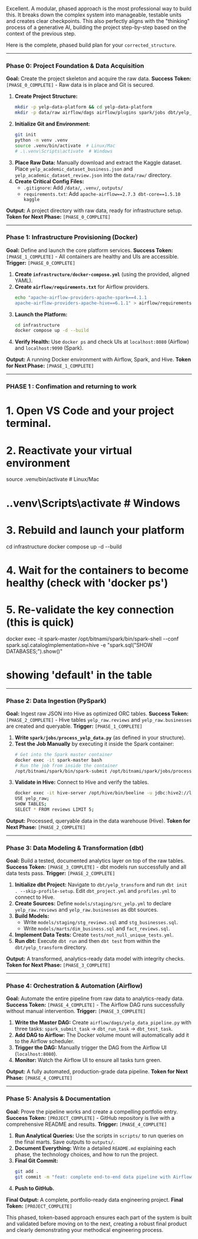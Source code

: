 Excellent. A modular, phased approach is the most professional way to build this. It breaks down the complex system into manageable, testable units and creates clear checkpoints. This also perfectly aligns with the "thinking" process of a generative AI, building the project step-by-step based on the context of the previous step.

Here is the complete, phased build plan for your `corrected_structure`.

---

### **Phase 0: Project Foundation & Data Acquisition**
**Goal:** Create the project skeleton and acquire the raw data.
**Success Token:** `[PHASE_0_COMPLETE]` - Raw data is in place and Git is secured.

1.  **Create Project Structure:**
    ```bash
    mkdir -p yelp-data-platform && cd yelp-data-platform
    mkdir -p data/raw airflow/dags airflow/plugins spark/jobs dbt/yelp_transform/models/staging dbt/yelp_transform/models/marts dbt/yelp_transform/tests infrastructure scripts outputs docs
    ```
2.  **Initialize Git and Environment:**
    ```bash
    git init
    python -m venv .venv
    source .venv/bin/activate  # Linux/Mac
    # .\.venv\Scripts\activate  # Windows
    ```
3.  **Place Raw Data:** Manually download and extract the Kaggle dataset. Place `yelp_academic_dataset_business.json` and `yelp_academic_dataset_review.json` into the `data/raw/` directory.
4.  **Create Critical Config Files:**
    *   `.gitignore`: Add `/data/`, `.venv/`, `outputs/`
    *   `requirements.txt`: Add `apache-airflow==2.7.3 dbt-core==1.5.10 kaggle`

**Output:** A project directory with raw data, ready for infrastructure setup.
**Token for Next Phase:** `[PHASE_0_COMPLETE]`

---

### **Phase 1: Infrastructure Provisioning (Docker)**
**Goal:** Define and launch the core platform services.
**Success Token:** `[PHASE_1_COMPLETE]` - All containers are healthy and UIs are accessible.
**Trigger:** `[PHASE_0_COMPLETE]`

1.  **Create `infrastructure/docker-compose.yml`** (using the provided, aligned YAML).
2.  **Create `airflow/requirements.txt`** for Airflow providers.
    ```bash
    echo "apache-airflow-providers-apache-spark==4.1.1
    apache-airflow-providers-apache-hive==6.1.1" > airflow/requirements.txt
    ```
3.  **Launch the Platform:**
    ```bash
    cd infrastructure
    docker compose up -d --build
    ```
4.  **Verify Health:** Use `docker ps` and check UIs at `localhost:8080` (Airflow) and `localhost:9090` (Spark).

**Output:** A running Docker environment with Airflow, Spark, and Hive.
**Token for Next Phase:** `[PHASE_1_COMPLETE]`

----------- 
### **PHASE 1 : Confimation and returning to work**
# 1. Open VS Code and your project terminal.
# 2. Reactivate your virtual environment
source .venv/bin/activate  # Linux/Mac
# .\.venv\Scripts\activate  # Windows

# 3. Rebuild and launch your platform
cd infrastructure
docker compose up -d --build

# 4. Wait for the containers to become healthy (check with 'docker ps')
# 5. Re-validate the key connection (this is quick)
docker exec -it spark-master /opt/bitnami/spark/bin/spark-shell --conf spark.sql.catalogImplementation=hive -e "spark.sql(\"SHOW DATABASES;\").show()"
# showing 'default' in the table

---

### **Phase 2: Data Ingestion (PySpark)**
**Goal:** Ingest raw JSON into Hive as optimized ORC tables.
**Success Token:** `[PHASE_2_COMPLETE]` - Hive tables `yelp_raw.reviews` and `yelp_raw.businesses` are created and queryable.
**Trigger:** `[PHASE_1_COMPLETE]`

1.  **Write `spark/jobs/process_yelp_data.py`** (as defined in your structure).
2.  **Test the Job Manually** by executing it inside the Spark container:
    ```bash
    # Get into the Spark master container
    docker exec -it spark-master bash
    # Run the job from inside the container
    /opt/bitnami/spark/bin/spark-submit /opt/bitnami/spark/jobs/process_yelp_data.py
    ```
3.  **Validate in Hive:** Connect to Hive and verify the tables.
    ```bash
    docker exec -it hive-server /opt/hive/bin/beeline -u jdbc:hive2://localhost:10000 -n hive
    USE yelp_raw;
    SHOW TABLES;
    SELECT * FROM reviews LIMIT 5;
    ```

**Output:** Processed, queryable data in the data warehouse (Hive).
**Token for Next Phase:** `[PHASE_2_COMPLETE]`

---

### **Phase 3: Data Modeling & Transformation (dbt)**
**Goal:** Build a tested, documented analytics layer on top of the raw tables.
**Success Token:** `[PHASE_3_COMPLETE]` - dbt models run successfully and all data tests pass.
**Trigger:** `[PHASE_2_COMPLETE]`

1.  **Initialize dbt Project:** Navigate to `dbt/yelp_transform` and run `dbt init . --skip-profile-setup`. Edit `dbt_project.yml` and `profiles.yml` to connect to Hive.
2.  **Create Sources:** Define `models/staging/src_yelp.yml` to declare `yelp_raw.reviews` and `yelp_raw.businesses` as dbt sources.
3.  **Build Models:**
    *   Write `models/staging/stg_reviews.sql` and `stg_businesses.sql`.
    *   Write `models/marts/dim_business.sql` and `fact_reviews.sql`.
4.  **Implement Data Tests:** Create `tests/not_null_unique_tests.yml`.
5.  **Run dbt:** Execute `dbt run` and then `dbt test` from within the `dbt/yelp_transform` directory.

**Output:** A transformed, analytics-ready data model with integrity checks.
**Token for Next Phase:** `[PHASE_3_COMPLETE]`

---

### **Phase 4: Orchestration & Automation (Airflow)**
**Goal:** Automate the entire pipeline from raw data to analytics-ready data.
**Success Token:** `[PHASE_4_COMPLETE]` - The Airflow DAG runs successfully without manual intervention.
**Trigger:** `[PHASE_3_COMPLETE]`

1.  **Write the Master DAG:** Create `airflow/dags/yelp_data_pipeline.py` with three tasks: `spark_submit_task` -> `dbt_run_task` -> `dbt_test_task`.
2.  **Add DAG to Airflow:** The Docker volume mount will automatically add it to the Airflow scheduler.
3.  **Trigger the DAG:** Manually trigger the DAG from the Airflow UI (`localhost:8080`).
4.  **Monitor:** Watch the Airflow UI to ensure all tasks turn green.

**Output:** A fully automated, production-grade data pipeline.
**Token for Next Phase:** `[PHASE_4_COMPLETE]`

---

### **Phase 5: Analysis & Documentation**
**Goal:** Prove the pipeline works and create a compelling portfolio entry.
**Success Token:** `[PROJECT_COMPLETE]` - GitHub repository is live with a comprehensive README and results.
**Trigger:** `[PHASE_4_COMPLETE]`

1.  **Run Analytical Queries:** Use the scripts in `scripts/` to run queries on the final marts. Save outputs to `outputs/`.
2.  **Document Everything:** Write a detailed `README.md` explaining each phase, the technology choices, and how to run the project.
3.  **Final Git Commit:**
    ```bash
    git add .
    git commit -m "feat: complete end-to-end data pipeline with Airflow, Spark, dbt, and Hive"
    ```
4.  **Push to GitHub.**

**Final Output:** A complete, portfolio-ready data engineering project.
**Final Token:** `[PROJECT_COMPLETE]`

This phased, token-based approach ensures each part of the system is built and validated before moving on to the next, creating a robust final product and clearly demonstrating your methodical engineering process.